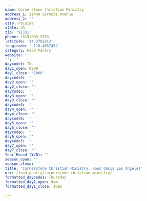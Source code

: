 ```yaml
---
name: Cornerstone Christian Ministry
address_1: 11449 Sproule Avenue
address_2: ''
city: Pacoima
state: CA
zip: '91331'
phone: (818)993-2988
latitude: '34.2782812'
longitude: '-118.4067452'
category: Food Pantry
website: ''
'': ''
daycode1: Thu
day1_open: 0900
day1_close: '1000'
daycode2: ''
day2_open: ''
day2_close: ''
daycode3: ''
day3_open: ''
day3_close: ''
daycode4: ''
day4_open: ''
day4_close: ''
daycode5: ''
day5_open: ''
day5_close: ''
daycode6: ''
day6_open: ''
daycode7: ''
day7_open: ''
day7_close: ''
Year_Round (Y/N): ''
season_open: ''
season_close: ''
title: 'Cornerstone Christian Ministry, Food Oasis Los Angeles'
uri: /food-pantry/cornerstone-christian-ministry/
formatted_daycode1: Thursday
formatted_day1_open: 9am
formatted_day1_close: 10am

---
```

